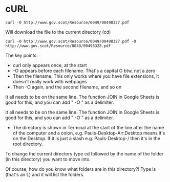 # cURL

`curl -O http://www.gov.scot/Resource/0049/00498327.pdf`

Will download the file to the current directory (cd)

`curl -O http://www.gov.scot/Resource/0049/00498327.pdf -O http://www.gov.scot/Resource/0049/00498328.pdf`

The key points:

* curl only appears once, at the start
* -O appears before each filename. That's a capital O btw, not a zero
* Then the filename. This only works where you have file extensions, it doesn't really work with webpages
* Then -O again, and the second filename, and so on

It all needs to be on the same line. The function JOIN in Google Sheets is good for this, and you can add " -O " as a delimiter.

It all needs to be on the same line. The function JOIN in Google Sheets is good for this, and you can add " -O " as a delimiter.

* The directory is shown in Terminal at the start of the line after the name of the computer and a colon, e.g. Pauls-Desktop-Air:Desktop means it's on the Desktop. If it is just a slash e.g. Pauls-Desktop-/ then it's in the root directory.

To change the current directory type cd followed by the name of the folder (in this directory) you want to move into.

Of course, how do you know what folders are in this directory?! Type ls (that's an L) and it will list the folders.
